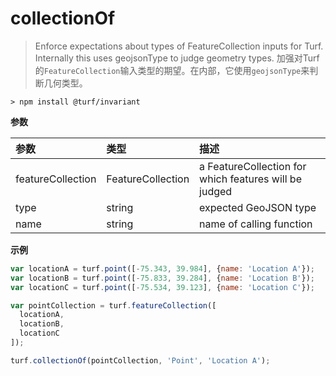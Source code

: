 # collectionOf

> Enforce expectations about types of FeatureCollection inputs for Turf. Internally this uses geojsonType to judge geometry types.
> 加强对Turf的`FeatureCollection`输入类型的期望。在内部，它使用`geojsonType`来判断几何类型。

```text
> npm install @turf/invariant
```

**参数**

| 参数              | 类型              | 描述                                                  |
| :---------------- | :---------------- | :---------------------------------------------------- |
| featureCollection | FeatureCollection | a FeatureCollection for which features will be judged |
| type              | string            | expected GeoJSON type                                 |
| name              | string            | name of calling function                              |

**示例**

```js
var locationA = turf.point([-75.343, 39.984], {name: 'Location A'});
var locationB = turf.point([-75.833, 39.284], {name: 'Location B'});
var locationC = turf.point([-75.534, 39.123], {name: 'Location C'});

var pointCollection = turf.featureCollection([
  locationA,
  locationB,
  locationC
]);

turf.collectionOf(pointCollection, 'Point', 'Location A');
```